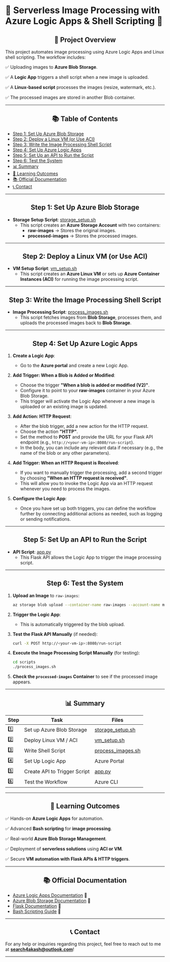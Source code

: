 # 🔱 Serverless Image Processing with Azure Logic Apps & Shell Scripting 🔱

<div align="center">
    <h2>🔹 Project Overview</h2>
</div>

This project automates image processing using Azure Logic Apps and Linux shell scripting. The workflow includes:

✅ Uploading images to **Azure Blob Storage**.

✅ A **Logic App** triggers a shell script when a new image is uploaded.

✅ A **Linux-based script** processes the images (resize, watermark, etc.).

✅ The processed images are stored in another Blob container.

---

<div align="center">
    <h2>📚 Table of Contents</h2>
</div>

- [Step 1: Set Up Azure Blob Storage](#step-1-set-up-azure-blob-storage)
- [Step 2: Deploy a Linux VM (or Use ACI)](#step-2-deploy-a-linux-vm-or-use-aci)
- [Step 3: Write the Image Processing Shell Script](#step-3-write-the-image-processing-shell-script)
- [Step 4: Set Up Azure Logic Apps](#step-4-set-up-azure-logic-apps)
- [Step 5: Set Up an API to Run the Script](#step-5-set-up-an-api-to-run-the-script)
- [Step 6: Test the System](#step-6-test-the-system)
- [📊 Summary](#summary)
- [🎯 Learning Outcomes](#learning-outcomes)
- [📚 Official Documentation](#official-documentation)
- [📞 Contact](#contact)

---

<div align="center">
    <h2>Step 1: Set Up Azure Blob Storage</h2>
</div>

- **Storage Setup Script**: [storage_setup.sh](Infrastructure/storage_setup.sh)
  - This script creates an **Azure Storage Account** with two containers:
    - **raw-images** → Stores the original images.
    - **processed-images** → Stores the processed images.

---

<div align="center">
    <h2>Step 2: Deploy a Linux VM (or Use ACI)</h2>
</div>

- **VM Setup Script**: [vm_setup.sh](Infrastructure/vm_setup.sh)
  - This script creates an **Azure Linux VM** or sets up **Azure Container Instances (ACI)** for running the image processing script.

---

<div align="center">
    <h2>Step 3: Write the Image Processing Shell Script</h2>
</div>

- **Image Processing Script**: [process_images.sh](scripts/process_images.sh)
  - This script fetches images from **Blob Storage**, processes them, and uploads the processed images back to **Blob Storage**.

---

<div align="center">
    <h2>Step 4: Set Up Azure Logic Apps</h2>
</div>

1. **Create a Logic App**:
   - Go to the **Azure portal** and create a new Logic App.

2. **Add Trigger: When a Blob is Added or Modified**:
   - Choose the trigger **"When a blob is added or modified (V2)"**.
   - Configure it to point to your **raw-images** container in your Azure Blob Storage.
   - This trigger will activate the Logic App whenever a new image is uploaded or an existing image is updated.

3. **Add Action: HTTP Request**:
   - After the blob trigger, add a new action for the HTTP request.
   - Choose the action **"HTTP"**.
   - Set the method to **POST** and provide the URL for your Flask API endpoint (e.g., `http://<your-vm-ip>:8080/run-script`).
   - In the body, you can include any relevant data if necessary (e.g., the name of the blob or any other parameters).

4. **Add Trigger: When an HTTP Request is Received**:
   - If you want to manually trigger the processing, add a second trigger by choosing **"When an HTTP request is received"**.
   - This will allow you to invoke the Logic App via an HTTP request whenever you need to process the images.

5. **Configure the Logic App**:
   - Once you have set up both triggers, you can define the workflow further by connecting additional actions as needed, such as logging or sending notifications.

---

<div align="center">
    <h2>Step 5: Set Up an API to Run the Script</h2>
</div>

- **API Script**: [app.py](api/app.py)
  - This Flask API allows the Logic App to trigger the image processing script.

---

<div align="center">
    <h2>Step 6: Test the System</h2>
</div>

1. **Upload an Image** to `raw-images`:
    ```bash
    az storage blob upload --container-name raw-images --account-name myazurestorage --file sample.jpg
    ```

2. **Trigger the Logic App**:
   - This is automatically triggered by the blob upload.

3. **Test the Flask API Manually** (if needed):
    ```bash
    curl -X POST http://<your-vm-ip>:8080/run-script
    ```

4. **Execute the Image Processing Script Manually** (for testing):
    ```bash
    cd scripts
    ./process_images.sh
    ```

5. **Check the `processed-images` Container** to see if the processed image appears.

---

<div align="center">
    <h2>📊 Summary</h2>
</div>

| Step | Task | Files |
| --- | --- | --- |
| 1️⃣ | Set up Azure Blob Storage | [storage_setup.sh](infrastructure/storage_setup.sh) |
| 2️⃣ | Deploy Linux VM / ACI | [vm_setup.sh](infrastructure/vm_setup.sh) |
| 3️⃣ | Write Shell Script | [process_images.sh](scripts/process_images.sh) |
| 4️⃣ | Set Up Logic App | Azure Portal |
| 5️⃣ | Create API to Trigger Script | [app.py](api/app.py) |
| 6️⃣ | Test the Workflow | Azure CLI |

---

<div align="center">
    <h2>🎯 Learning Outcomes</h2>
</div>

✅ Hands-on **Azure Logic Apps** for automation.

✅ Advanced **Bash scripting** for **image processing**.

✅ Real-world **Azure Blob Storage Management**.

✅ Deployment of **serverless solutions** using **ACI or VM**.

✅ Secure **VM automation with Flask APIs & HTTP triggers**.

---

<div align="center">
    <h2>📚 Official Documentation</h2>
</div>

- [Azure Logic Apps Documentation](https://docs.microsoft.com/en-us/azure/logic-apps/) 📄
- [Azure Blob Storage Documentation](https://docs.microsoft.com/en-us/azure/storage/blobs/) 📄
- [Flask Documentation](https://flask.palletsprojects.com/) 📄
- [Bash Scripting Guide](https://tldp.org/LDP/Bash-Beginners-Guide/html/) 📄

---

<div align="center">
    <h2>📞 Contact</h2>
</div>

For any help or inquiries regarding this project, feel free to reach out to me at **search4akash@outlook.com**!

---
